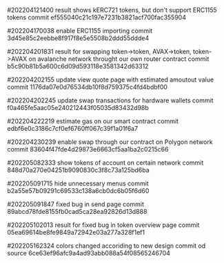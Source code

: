 #202204121400
    result shows kERC721 tokens, but don't support ERC1155 tokens
    commit ef555040c21c197e7231b3821acf700fac355904

#202204170038
    enable ERC1155 importing
    commit 3d45e85c2eebbe8f917f8e5e5508b2ddd55ddde4

#202204201831
    result for swapping token->token, AVAX->token, token->AVAX on avalanche network throught our own router contract
    commit b5c90b81b5a600c6d09d593118e3581342d63312

#202204202155
    update view quote page with estimated amoutout value
    commit 1176da07e0d76534db10f8d759375c4fd4bdbf00

#202204202245
    update swap transactions for hardware wallets
    commit f0a465fe5aac05e240212443f05035d83432d98b

#202204222219
    estimate gas on our smart contract
    commit edbf6e0c3186c7cf0ef6760ff067c39f1a01f6a7

#202204230239
    enable swap through our contract on Polygon network
    commit 83604f47fde4d29873e6663cf5aa1ba2c0215c66

#202205082333
    show tokens of account on certain network
    commit 848d70a270e04251b9090830c3f8c73a125bd6ba

#202205091715
    hide unnecessary menus
    commit b2a55e57b09291c69533c138a6cb0dc6b05f6d60

#202205091847
    fixed bug in send page
    commit 89abcd78fde8155fb0cad5ca28ea92826d13d888

#202205102013
    result for fixed bug in token overview page
    commit 05ea69614be8fe9849a72942e03a277a328f1ef1

#202205162324
    colors changed accoriding to new design
    commit od source 6ce63ef96afc9a4ad93abb088a54f08565246704
